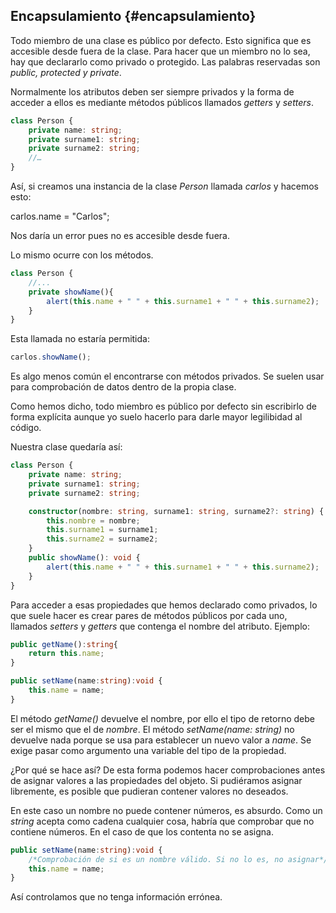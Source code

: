 ## Encapsulamiento {#encapsulamiento}

Todo miembro de una clase es público por defecto. Esto significa que es accesible desde fuera de la clase. Para hacer que un miembro no lo sea, hay que declararlo como privado o protegido. Las palabras reservadas son _public, protected y_ _private_.

Normalmente los atributos deben ser siempre privados y la forma de acceder a ellos es mediante métodos públicos llamados _getters_ y _setters_.

```ts
class Person {
    private name: string;
    private surname1: string;
    private surname2: string; 
    //…
}
```

Así, si creamos una instancia de la clase _Person_ llamada _carlos_ y hacemos esto:

carlos.name = "Carlos";

Nos daría un error pues no es accesible desde fuera.

Lo mismo ocurre con los métodos.

```ts
class Person {
    //... 
    private showName(){
        alert(this.name + " " + this.surname1 + " " + this.surname2);
    }
}
```

Esta llamada no estaría permitida:

```ts
carlos.showName();
```

Es algo menos común el encontrarse con métodos privados. Se suelen usar para comprobación de datos dentro de la propia clase.

Como hemos dicho, todo miembro es público por defecto sin escribirlo de forma explícita aunque yo suelo hacerlo para darle mayor legilibidad al código.

Nuestra clase quedaría así:

```ts
class Person {
    private name: string;
    private surname1: string;
    private surname2: string;

    constructor(nombre: string, surname1: string, surname2?: string) {
        this.nombre = nombre;
        this.surname1 = surname1;
        this.surname2 = surname2;
    }
    public showName(): void {
        alert(this.name + " " + this.surname1 + " " + this.surname2);
    }
}
```

Para acceder a esas propiedades que hemos declarado como privados, lo que suele hacer es crear pares de métodos públicos por cada uno, llamados _setters_ y _getters_ que contenga el nombre del atributo. Ejemplo:

```ts
public getName():string{ 
    return this.name;
}

public setName(name:string):void {
    this.name = name;
}
```

El método _getName\(\)_ devuelve el nombre, por ello el tipo de retorno debe ser el mismo que el de _nombre_. El método _setName\(name:_ _string\)_ no devuelve nada porque se usa para establecer un nuevo valor a _name_. Se exige pasar como argumento una variable del tipo de la propiedad.

¿Por qué se hace así? De esta forma podemos hacer comprobaciones antes de asignar valores a las propiedades del objeto. Si pudiéramos asignar libremente, es posible que pudieran contener valores no deseados.

En este caso un nombre no puede contener números, es absurdo. Como un _string_ acepta como cadena cualquier cosa, habría que comprobar que no contiene números. En el caso de que los contenta no se asigna.

```ts
public setName(name:string):void {
    /*Comprobación de si es un nombre válido. Si no lo es, no asignar*/
    this.name = name;
}
```

Así controlamos que no tenga información errónea.

